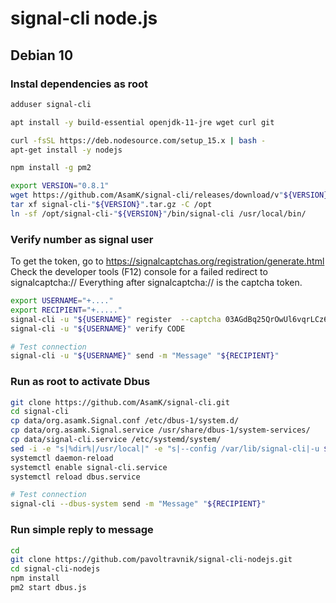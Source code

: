 # signal-cli node.js

## Debian 10

### Instal dependencies as root

```bash
adduser signal-cli

apt install -y build-essential openjdk-11-jre wget curl git

curl -fsSL https://deb.nodesource.com/setup_15.x | bash -
apt-get install -y nodejs

npm install -g pm2

export VERSION="0.8.1"
wget https://github.com/AsamK/signal-cli/releases/download/v"${VERSION}"/signal-cli-"${VERSION}".tar.gz
tar xf signal-cli-"${VERSION}".tar.gz -C /opt
ln -sf /opt/signal-cli-"${VERSION}"/bin/signal-cli /usr/local/bin/
```

### Verify number as signal user

To get the token, go to https://signalcaptchas.org/registration/generate.html
Check the developer tools (F12) console for a failed redirect to signalcaptcha://
Everything after signalcaptcha:// is the captcha token.

```bash
export USERNAME="+...."
export RECIPIENT="+....."
signal-cli -u "${USERNAME}" register  --captcha 03AGdBq25QrOwUl6vqrLCz6NMl5h10DPiGhKJjn9JBBDUMIslOZOOjxp_5skIYRALzMjy5zXKziU_W2P8L9MYUX7NFbB-dMVqKrWKaqnieJWCuaQkSLO3G-niOBywhCNrwXqnAHjE1VemqK2zyO0MqtSWoaPZfqjvZ1LEnSNN639D2zIzks5lxkHvGbJxZkPqrtOhhi2MKXcn0iSrgZqn0mfke4twWph8ur80Q2rk-ea7FZtHKjEZDeZflAyGo7Tr4jSvf0IHAe7osKMhPnmWTa_fd2fFnYWgqqNQctCn18fR2Y_d-__j4MSc79-Se3BxwbkF-r2Qf-dKdVEufyhlhz4zJA7FSizxWCXONMjLBuZGedXoJNbBVWofXRN_3XMBFgBk6gNeJYqGEElXGwDLi67efefS0MCva1JiSvcqMTy38XVcU2CTFluIaIgnvFG_-sSbyOJzwcF--JGTdfvJkVIRFdY7OcuFgSA
signal-cli -u "${USERNAME}" verify CODE

# Test connection
signal-cli -u "${USERNAME}" send -m "Message" "${RECIPIENT}"
```

### Run as root to activate Dbus

```bash
git clone https://github.com/AsamK/signal-cli.git
cd signal-cli
cp data/org.asamk.Signal.conf /etc/dbus-1/system.d/
cp data/org.asamk.Signal.service /usr/share/dbus-1/system-services/
cp data/signal-cli.service /etc/systemd/system/
sed -i -e "s|%dir%|/usr/local|" -e "s|--config /var/lib/signal-cli|-u ${USERNAME}|" /etc/systemd/system/signal-cli.service
systemctl daemon-reload
systemctl enable signal-cli.service
systemctl reload dbus.service

# Test connection
signal-cli --dbus-system send -m "Message" "${RECIPIENT}"
```

### Run simple reply to message

```bash
cd
git clone https://github.com/pavoltravnik/signal-cli-nodejs.git
cd signal-cli-nodejs
npm install
pm2 start dbus.js
```
